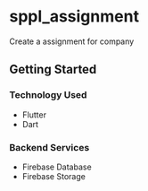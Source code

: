 # sppl_assignment

Create a assignment for company

## Getting Started

### Technology Used 

* Flutter
* Dart

### Backend Services

* Firebase Database
* Firebase Storage